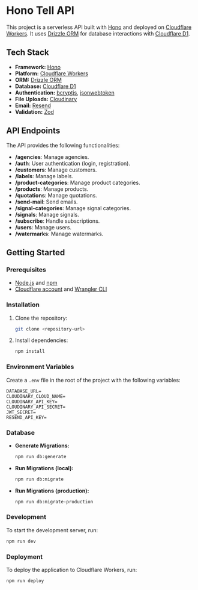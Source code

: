 # Hono Tell API

This project is a serverless API built with [Hono](https://hono.dev/) and deployed on [Cloudflare Workers](https://workers.cloudflare.com/). It uses [Drizzle ORM](https://orm.drizzle.team/) for database interactions with [Cloudflare D1](https://developers.cloudflare.com/d1/).

## Tech Stack

- **Framework:** [Hono](https://hono.dev/)
- **Platform:** [Cloudflare Workers](https://workers.cloudflare.com/)
- **ORM:** [Drizzle ORM](https://orm.drizzle.team/)
- **Database:** [Cloudflare D1](https://developers.cloudflare.com/d1/)
- **Authentication:** [bcryptjs](https://www.npmjs.com/package/bcryptjs), [jsonwebtoken](https://www.npmjs.com/package/jsonwebtoken)
- **File Uploads:** [Cloudinary](https://cloudinary.com/)
- **Email:** [Resend](https://resend.com/)
- **Validation:** [Zod](https://zod.dev/)

## API Endpoints

The API provides the following functionalities:

- **/agencies**: Manage agencies.
- **/auth**: User authentication (login, registration).
- **/customers**: Manage customers.
- **/labels**: Manage labels.
- **/product-categories**: Manage product categories.
- **/products**: Manage products.
- **/quotations**: Manage quotations.
- **/send-mail**: Send emails.
- **/signal-categories**: Manage signal categories.
- **/signals**: Manage signals.
- **/subscribe**: Handle subscriptions.
- **/users**: Manage users.
- **/watermarks**: Manage watermarks.

## Getting Started

### Prerequisites

- [Node.js](https://nodejs.org/en/) and [npm](https://www.npmjs.com/)
- [Cloudflare account](https://dash.cloudflare.com/sign-up) and [Wrangler CLI](https://developers.cloudflare.com/workers/wrangler/get-started/)

### Installation

1. Clone the repository:
   ```bash
   git clone <repository-url>
   ```
2. Install dependencies:
   ```bash
   npm install
   ```

### Environment Variables

Create a `.env` file in the root of the project with the following variables:

```
DATABASE_URL=
CLOUDINARY_CLOUD_NAME=
CLOUDINARY_API_KEY=
CLOUDINARY_API_SECRET=
JWT_SECRET=
RESEND_API_KEY=
```

### Database

- **Generate Migrations:**
  ```bash
  npm run db:generate
  ```
- **Run Migrations (local):**
  ```bash
  npm run db:migrate
  ```
- **Run Migrations (production):**
  ```bash
  npm run db:migrate-production
  ```

### Development

To start the development server, run:

```bash
npm run dev
```

### Deployment

To deploy the application to Cloudflare Workers, run:

```bash
npm run deploy
```